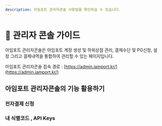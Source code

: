 ```yaml
---
description: 아임포트 관리자콘솔 사용법을 확인하실 수 있습니다.
---
```


# 🎡 관리자 콘솔 가이드

아임포트 관리자콘솔은 아임포트 계정 생성 및 하위상점 관리, 결제수단 및 PG신청, 설정 그리고 결제내역을 통합하여 관리할 수 있는 페이지입니다.

아임포트 관리자콘솔 접속 경로 : [https://admin.iamport.kr/](https://admin.iamport.kr/)



## 아임포트 관리자콘솔의 기능 활용하기

### 전자결제 신청 <a href="#https-app.gitbook.com-o-nad6nqi7lne1tgdy19od-s-wwx2hlvrzlzrxeh1aacf-changes-lfaibcsawqojm8cjjpb8-und" id="https-app.gitbook.com-o-nad6nqi7lne1tgdy19od-s-wwx2hlvrzlzrxeh1aacf-changes-lfaibcsawqojm8cjjpb8-und"></a>

### 내 식별코드 , API Keys <a href="#https-app.gitbook.com-o-nad6nqi7lne1tgdy19od-s-wwx2hlvrzlzrxeh1aacf-changes-lfaibcsawqojm8cjjpb8-und" id="https-app.gitbook.com-o-nad6nqi7lne1tgdy19od-s-wwx2hlvrzlzrxeh1aacf-changes-lfaibcsawqojm8cjjpb8-und"></a>

